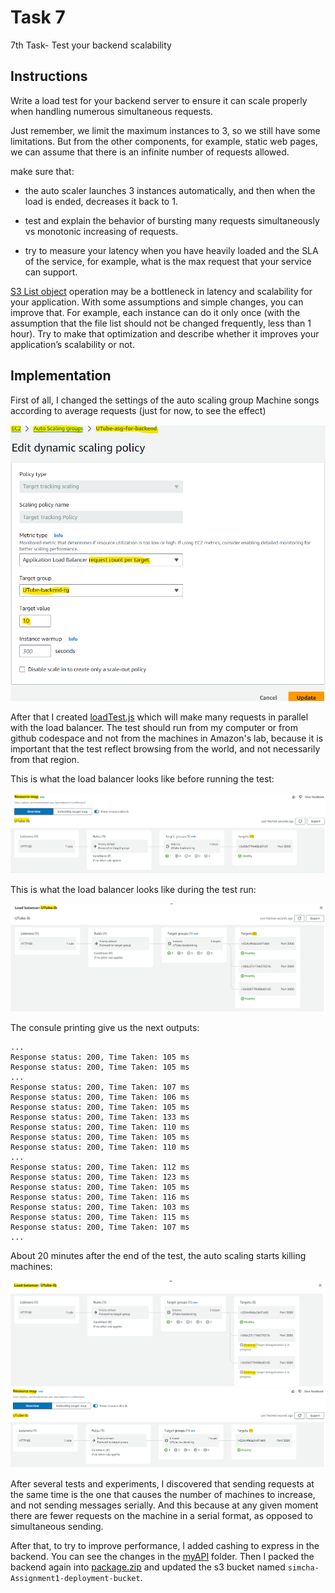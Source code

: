 # Task 7
7th Task- Test your backend scalability
 
## Instructions 
Write a load test for your backend server to ensure it can scale properly when handling numerous simultaneous requests.

Just remember, we limit the maximum instances to 3, so we still have some limitations. But from the other components, for example, static web pages, we can assume that there is an infinite number of requests allowed.

make sure that:
* the auto scaler launches 3 instances automatically, and then when the load is ended, decreases it back to 1.

* test and explain the behavior of bursting many requests simultaneously vs monotonic increasing of requests.

* try to measure your latency when you have heavily loaded and the SLA of the service, for example, what is the max request that your service can support.

[S3 List object](https://docs.aws.amazon.com/AmazonS3/latest/API/API_ListObjectsV2.html) operation may be a bottleneck in latency and scalability for your application. With some assumptions and simple changes, you can improve that. For example, each instance can do it only once (with the assumption that the file list should not be changed frequently, less than 1 hour). Try to make that optimization and describe whether it improves your application’s scalability or not.

## Implementation
First of all, I changed the settings of the auto scaling group Machine songs according to average requests (just for now, to see the effect)

![](./img/00%20-%20change%20auto%20scale%20settings.png)

After that I created [loadTest.js](./LoadTest/loadTest.js) which will make many requests in parallel with the load balancer. The test should run from my computer or from github codespace and not from the machines in Amazon's lab, because it is important that the test reflect browsing from the world, and not necessarily from that region.

This is what the load balancer looks like before running the test:

![](./img/01%20-%20load%20balancer%20map%20before%20load%20test.png)

This is what the load balancer looks like during the test run:

![](./img/02%20-%20load%20balancer%20map%20after%20load%20test.png)

The consule printing give us the next outputs:
```
...
Response status: 200, Time Taken: 105 ms
Response status: 200, Time Taken: 105 ms
...
Response status: 200, Time Taken: 107 ms
Response status: 200, Time Taken: 106 ms
Response status: 200, Time Taken: 105 ms
Response status: 200, Time Taken: 133 ms
Response status: 200, Time Taken: 110 ms
Response status: 200, Time Taken: 105 ms
Response status: 200, Time Taken: 110 ms
...
Response status: 200, Time Taken: 112 ms
Response status: 200, Time Taken: 123 ms
Response status: 200, Time Taken: 105 ms
Response status: 200, Time Taken: 116 ms
Response status: 200, Time Taken: 103 ms
Response status: 200, Time Taken: 115 ms
Response status: 200, Time Taken: 107 ms
...
```

About 20 minutes after the end of the test, the auto scaling starts killing machines:

![](./img/03%20-%20load%20balancr%20map%20while%20after%20end%20load%20test.png)
![](./img/04%20-%20load%20balancr%20map%20while%20after%20end%20load%20test.png)

After several tests and experiments, I discovered that sending requests at the same time is the one that causes the number of machines to increase, and not sending messages serially. And this because at any given moment there are fewer requests on the machine in a serial format, as opposed to simultaneous sending.

After that, to try to improve performance, I added cashing to express in the backend. You can see the changes in the [myAPI](./myAPI/) folder. Then I packed the backend again into [package.zip](./backend_deployment/package.zip) and updated the s3 bucket named `simcha-Assignment1-deployment-bucket`.

